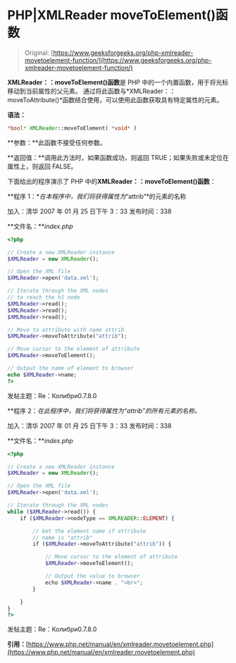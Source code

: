 # PHP|XMLReader moveToElement()函数

> Original: [https://www.geeksforgeeks.org/php-xmlreader-movetoelement-function/](https://www.geeksforgeeks.org/php-xmlreader-movetoelement-function/)

**XMLReader：：moveToElement()函数**是 PHP 中的一个内置函数，用于将光标移动到当前属性的父元素。 通过将此函数与*XMLReader：：moveToAttribute()*函数结合使用，可以使用此函数获取具有特定属性的元素。

**语法：**

```php
*bool* XMLReader::moveToElement( *void* )
```

**参数：**此函数不接受任何参数。

**返回值：**调用此方法时，如果函数成功，则返回 TRUE；如果失败或未定位在属性上，则返回 FALSE。

下面给出的程序演示了 PHP 中的**XMLReader：：moveToElement()函数**：

**程序 1：**在本程序中，我们将获得属性为*“attrib”*的元素的名称

加入：清华 2007 年 01 月 25 日下午 3：33 发布时间：338

**文件名：***index.php*

```php
<?php

// Create a new XMLReader instance
$XMLReader = new XMLReader();

// Open the XML file
$XMLReader->open('data.xml');

// Iterate through the XML nodes
// to reach the h1 node
$XMLReader->read();
$XMLReader->read();
$XMLReader->read();

// Move to attribute with name attrib
$XMLReader->moveToAttribute("attrib");

// Move cursor to the element of attribute
$XMLReader->moveToElement();

// Output the name of element to browser
echo $XMLReader->name;
?>
```

发帖主题：Re：Колибри0.7.8.0

**程序 2：**在此程序中，我们将获得属性为*“attrib”的所有元素的名称。*

加入：清华 2007 年 01 月 25 日下午 3：33 发布时间：338

**文件名：***index.php*

```php
<?php

// Create a new XMLReader instance
$XMLReader = new XMLReader();

// Open the XML file
$XMLReader->open('data.xml');

// Iterate through the XML nodes
while ($XMLReader->read()) {
    if ($XMLReader->nodeType == XMLREADER::ELEMENT) {

        // Get the element name if attribute
        // name is "attrib"
        if ($XMLReader->moveToAttribute("attrib")) {

            // Move cursor to the element of attribute
            $XMLReader->moveToElement();

            // Output the value to browser
            echo $XMLReader->name . "<br>";
        }

    }
}
?>
```

发帖主题：Re：Колибри0.7.8.0

**引用：**[https://www.php.net/manual/en/xmlreader.movetoelement.php](https://www.php.net/manual/en/xmlreader.movetoelement.php)